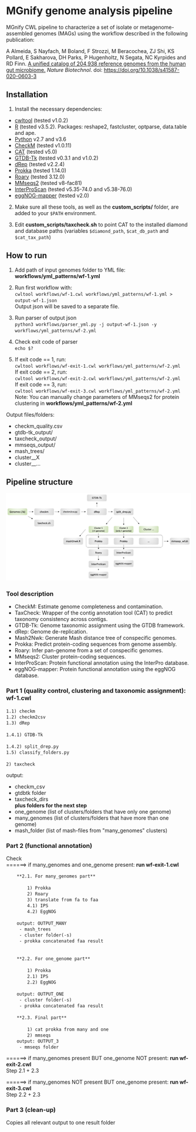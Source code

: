 # MGnify genome analysis pipeline

MGnify CWL pipeline to characterize a set of isolate or metagenome-assembled genomes (MAGs) using the workflow described in the following publication: 

A Almeida, S Nayfach, M Boland, F Strozzi, M Beracochea, ZJ Shi, KS Pollard, E Sakharova, DH Parks, P Hugenholtz, N Segata, NC Kyrpides and RD Finn. [A unified catalog of 204,938 reference genomes from the human gut microbiome.](https://www.nature.com/articles/s41587-020-0603-3) <i>Nature Biotechnol</i>. doi: https://doi.org/10.1038/s41587-020-0603-3

## Installation

1. Install the necessary dependencies:
- [cwltool](https://github.com/common-workflow-language/cwltool) (tested v1.0.2)
- [R](https://www.r-project.org/) (tested v3.5.2). Packages: reshape2, fastcluster, optparse, data.table and ape.
- [Python](https://www.python.org/) v2.7 and v3.6
- [CheckM](https://github.com/Ecogenomics/CheckM) (tested v1.0.11)
- [CAT](https://github.com/dutilh/CAT) (tested v5.0)
- [GTDB-Tk](https://github.com/Ecogenomics/GTDBTk) (tested v0.3.1 and v1.0.2)
- [dRep](https://drep.readthedocs.io/en/latest/) (tested v2.2.4)
- [Prokka](https://github.com/tseemann/prokka) (tested 1.14.0)
- [Roary](https://sanger-pathogens.github.io/Roary/) (tested 3.12.0)
- [MMseqs2](https://github.com/soedinglab/MMseqs2) (tested v8-fac81)
- [InterProScan](https://github.com/ebi-pf-team/interproscan/wiki) (tested v5.35-74.0 and v5.38-76.0)
- [eggNOG-mapper](https://github.com/eggnogdb/eggnog-mapper/wiki/eggNOG-mapper-v2) (tested v2.0)

2. Make sure all these tools, as well as the <b>custom_scripts/</b> folder, are added to your `$PATH` environment.

3. Edit <b>custom_scripts/taxcheck.sh</b> to point CAT to the installed diamond and database paths (variables `$diamond_path`, `$cat_db_path` and `$cat_tax_path`)

## How to run

1. Add path of input genomes folder to YML file: <b>workflows/yml_patterns/wf-1.yml</b>

2. Run first workflow with: \
`cwltool workflows/wf-1.cwl workflows/yml_patterns/wf-1.yml > output-wf-1.json` \
Output json will be saved to a separate file.

3. Run parser of output json \
`python3 workflows/parser_yml.py -j output-wf-1.json -y workflows/yml_patterns/wf-2.yml`

4. Check exit code of parser \
`echo $?`

5. If exit code == 1, run: \
`cwltool workflows/wf-exit-1.cwl workflows/yml_patterns/wf-2.yml` \
If exit code == 2, run: \
`cwltool workflows/wf-exit-2.cwl workflows/yml_patterns/wf-2.yml` \
If exit code == 3, run: \
`cwltool workflows/wf-exit-3.cwl workflows/yml_patterns/wf-2.yml` \
Note: You can manually change parameters of MMseqs2 for protein clustering in <b>workflows/yml_patterns/wf-2.yml</b>

Output files/folders:
- checkm_quality.csv
- gtdb-tk_output/
- taxcheck_output/
- mmseqs_output/
- mash_trees/
- cluster__X
- cluster__...

## Pipeline structure

![Pipeline overview](pipeline_overview.png)

### Tool description
- CheckM: Estimate genome completeness and contamination.
- TaxCheck: Wrapper of the contig annotation tool (CAT) to predict taxonomy consistency across contigs.
- GTDB-Tk: Genome taxonomic assignment using the GTDB framework.
- dRep: Genome de-replication.
- Mash2Nwk: Generate Mash distance tree of conspecific genomes.
- Prokka: Predict protein-coding sequences from genome assembly.
- Roary: Infer pan-genome from a set of conspecific genomes.
- MMseqs2: Cluster protein-coding sequences.
- InterProScan: Protein functional annotation using the InterPro database.
- eggNOG-mapper: Protein functional annotation using the eggNOG database.

### Part 1 (quality control, clustering and taxonomic assignment): **wf-1.cwl**

    1.1) checkm 
    1.2) checkm2csv 
    1.3) dRep 

    1.4.1) GTDB-Tk

    1.4.2) split_drep.py
    1.5) classify_folders.py

    2) taxcheck

output: 
 - checkm_csv
 - gtdbtk folder
 - taxcheck_dirs \
**plus folders for the next step**
 - one_genome (list of clusters/folders that have only one genome)
 - many_genomes (list of clusters/folders that have more than one genome)
 - mash_folder (list of mash-files from "many_genomes" clusters)

### Part 2 (functional annotation)
Check \
======> if many_genomes and one_genome present: **run wf-exit-1.cwl**

        **2.1. For many_genomes part**
            
            1) Prokka
            2) Roary
            3) translate from fa to faa
            4.1) IPS
            4.2) EggNOG
            
        output: OUTPUT_MANY
         - mash_trees
         - cluster folder(-s)
         - prokka concatenated faa result
         
         
        **2.2. For one_genome part** 
        
            1) Prokka
            2.1) IPS
            2.2) EggNOG
            
        output: OUTPUT_ONE
         - cluster folder(-s)
         - prokka concatenated faa result

        **2.3. Final part**   
        
            1) cat prokka from many and one
            2) mmseqs 
        output: OUTPUT_3
         - mmseqs folder
    
======> if many_genomes present BUT one_genome NOT present: **run wf-exit-2.cwl**    
Step 2.1 + 2.3

======> if many_genomes NOT present BUT one_genome present: **run wf-exit-3.cwl**    
Step 2.2 + 2.3

### Part 3 (clean-up)
Copies all relevant output to one result folder
